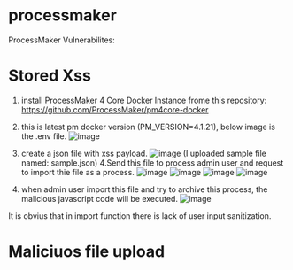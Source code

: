 # processmaker
ProcessMaker Vulnerabilites: 
# Stored Xss
1. install ProcessMaker 4 Core Docker Instance frome this repository:
https://github.com/ProcessMaker/pm4core-docker
2. this is latest pm docker version (PM_VERSION=4.1.21), below image is the .env file.
   ![image](https://github.com/php-lover-boy/processmaker/assets/111951701/6399239e-8f0b-467e-8f44-dedb21130389)
3. create a json file with xss payload.
   ![image](https://github.com/php-lover-boy/processmaker/assets/111951701/fc68a457-7ae6-4b5d-bcc0-8ed79b4a9871)
(I uploaded sample file named: sample.json)
4.Send this file to process admin user and request to import thie file as a process.
![image](https://github.com/php-lover-boy/processmaker/assets/111951701/2813e7cc-400a-4447-a8e5-1d2ae0688753)
![image](https://github.com/php-lover-boy/processmaker/assets/111951701/42c2568d-8176-4b48-a738-b71a6e7e3d53)
![image](https://github.com/php-lover-boy/processmaker/assets/111951701/97d5524c-4227-47f9-805a-d2bc402b2465)
![image](https://github.com/php-lover-boy/processmaker/assets/111951701/ff1da235-b5f3-4af4-8f06-4ac3147997dc)

5. when admin user import this file and try to archive this process, the malicious javascript code will be executed. 
![image](https://github.com/php-lover-boy/processmaker/assets/111951701/c62fdb6a-2303-46c9-8df8-6e07f617a9d5)

It is obvius that in import function there is lack of user input sanitization.

# Maliciuos file upload 




